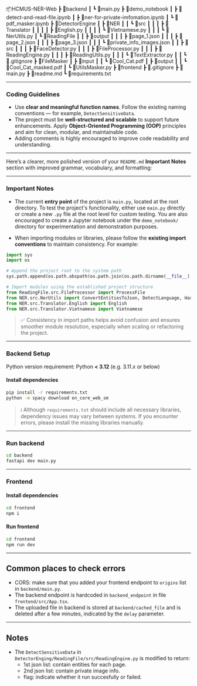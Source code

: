 📦HCMUS-NER-Web
 ┣ 📂backend
 ┃ ┗ 📜main.py
 ┣ 📂demo_notebook
 ┃ ┣ 📜detect-and-read-file.ipynb
 ┃ ┣ 📜ner-for-private-imfomation.ipynb
 ┃ ┗ 📜pdf_masker.ipynb
 ┣ 📂DetectorEngine
 ┃ ┣ 📂NER
 ┃ ┃ ┗ 📂src
 ┃ ┃ ┃ ┣ 📂Translator
 ┃ ┃ ┃ ┃ ┣ 📜English.py
 ┃ ┃ ┃ ┃ ┗ 📜Vietnamese.py
 ┃ ┃ ┃ ┗ 📜NerUtils.py
 ┃ ┗ 📂ReadingFile
 ┃ ┃ ┣ 📂output
 ┃ ┃ ┃ ┣ 📜page_1.json
 ┃ ┃ ┃ ┣ 📜page_2.json
 ┃ ┃ ┃ ┣ 📜page_3.json
 ┃ ┃ ┃ ┗ 📜private_info_images.json
 ┃ ┃ ┣ 📂src
 ┃ ┃ ┃ ┣ 📜FaceDetector.py
 ┃ ┃ ┃ ┣ 📜FileProcessor.py
 ┃ ┃ ┃ ┣ 📜ReadingEngine.py
 ┃ ┃ ┃ ┣ 📜ReadingUtils.py
 ┃ ┃ ┃ ┗ 📜TextExtractor.py
 ┃ ┃ ┗ 📜.gitignore
 ┣ 📂FileMasker
 ┃ ┣ 📂input
 ┃ ┃ ┗ 📜Cool_Cat.pdf
 ┃ ┣ 📂output
 ┃ ┃ ┗ 📜Cool_Cat_masked.pdf
 ┃ ┗ 📜UtilsMasker.py
 ┣ 📂frontend
 ┣ 📜.gitignore
 ┣ 📜main.py
 ┣ 📜readme.md
 ┗ 📜requirements.txt

---

### Coding Guidelines

* Use **clear and meaningful function names**. Follow the existing naming conventions — for example, `DetectSensitiveData`.
* The project must be **well-structured and scalable** to support future enhancements. Apply **Object-Oriented Programming (OOP)** principles and aim for clean, modular, and maintainable code.
* Adding comments is highly encouraged to improve code readability and understanding.
---
Here’s a clearer, more polished version of your `README.md` **Important Notes** section with improved grammar, vocabulary, and formatting:

---

### Important Notes

* The current **entry point** of the project is `main.py`, located at the root directory. To test the project's functionality, either use `main.py` directly or create a new `.py` file at the root level for custom testing.
  You are also encouraged to create a Jupyter notebook under the `demo_notebook/` directory for experimentation and demonstration purposes.

* When importing modules or libraries, please follow the **existing import conventions** to maintain consistency. For example:

```python
import sys
import os

# Append the project root to the system path
sys.path.append(os.path.abspath(os.path.join(os.path.dirname(__file__), '..', '..')))

# Import modules using the established project structure
from ReadingFile.src.FileProcessor import ProcessFile
from NER.src.NerUtils import ConvertEntitiesToJson, DetectLanguage, HasPrivateInfo
from NER.src.Translator.English import English
from NER.src.Translator.Vietnamese import Vietnamese
```

> ✅ Consistency in import paths helps avoid confusion and ensures smoother module resolution, especially when scaling or refactoring the project.
---
### Backend Setup

Python version requirement: Python **< 3.12** (e.g. 3.11.x or below)

#### Install dependencies

```bash
pip install -r requirements.txt
python -m spacy download en_core_web_sm
```

> ℹ️ Although `requirements.txt` should include all necessary libraries, dependency issues may vary between systems. If you encounter errors, please install the missing libraries manually.

---

### Run backend

```bash
cd backend
fastapi dev main.py
```
---
### Frontend
#### Install dependencies
```bash
cd frontend
npm i
```
#### Run frontend
```bash
cd frontend
npm run dev
```
---
## Common places to check errors
- CORS: make sure that you added your frontend endpoint to `origins` list in `backend/main.py`.
- The backend endpoint is hardcoded in `backend_endpoint` in file `frontend/src/App.tsx`.
- The uploaded file in backend is stored at `backend/cached_file` and is deleted after a few minutes, indicated by the `delay` parameter.
---
## Notes
- The `DetectSensitiveData` in `DetectorEnging/ReadingFile/src/ReadingEngine.py` is modified to return:
    - 1st json list: contain entities for each page.
    - 2nd json list: contain private image info.
    - flag: indicate whether it run succesfully or failed.

